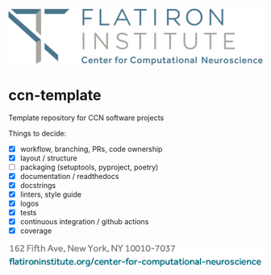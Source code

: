 ![LOGO](CCN-logo-wText.png)


# ccn-template
Template repository for CCN software projects

Things to decide:
- [X] workflow, branching, PRs, code ownership
- [X] layout / structure
- [ ] packaging (setuptools, pyproject, poetry)
- [X] documentation / readthedocs
- [X] docstrings
- [X] linters, style guide
- [X] logos
- [X] tests
- [X] continuous integration / github actions
- [X] coverage

![FOOT](CCN-letterFoot.png)
